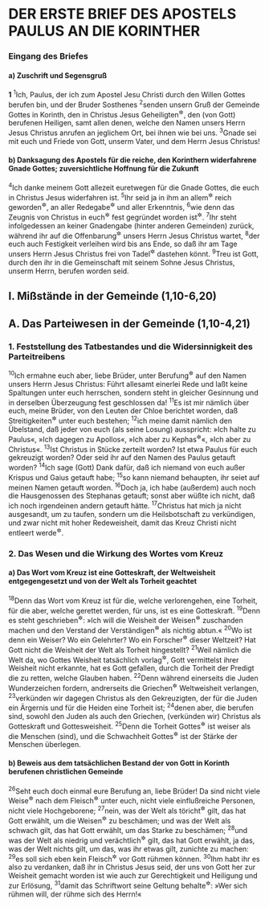 # DER ERSTE BRIEF DES APOSTELS PAULUS AN DIE KORINTHER

### Eingang des Briefes

#### a) Zuschrift und Segensgruß

__1__
<sup>1</sup>Ich, Paulus, der ich zum Apostel Jesu Christi durch den Willen Gottes berufen bin, und der Bruder Sosthenes
<sup>2</sup>senden unsern Gruß der Gemeinde Gottes in Korinth, den in Christus Jesus Geheiligten<sup title="oder: Geweihten = zu Gott Gehörigen">&#x2732;</sup>, den (von Gott) berufenen Heiligen, samt allen denen, welche den Namen unsers Herrn Jesus Christus anrufen an jeglichem Ort, bei ihnen wie bei uns.
<sup>3</sup>Gnade sei mit euch und Friede von Gott, unserm Vater, und dem Herrn Jesus Christus!

#### b) Danksagung des Apostels für die reiche, den Korinthern widerfahrene Gnade Gottes; zuversichtliche Hoffnung für die Zukunft

<sup>4</sup>Ich danke meinem Gott allezeit euretwegen für die Gnade Gottes, die euch in Christus Jesus widerfahren ist.
<sup>5</sup>Ihr seid ja in ihm an allem<sup title="oder: nach allen Seiten hin">&#x2732;</sup> reich geworden<sup title="oder: reich ausgestattet">&#x2732;</sup>, an aller Redegabe<sup title="oder: Lehre">&#x2732;</sup> und aller Erkenntnis,
<sup>6</sup>wie denn das Zeugnis von Christus in euch<sup title="oder: bei euch">&#x2732;</sup> fest gegründet worden ist<sup title="oder: festen Boden gewonnen hat">&#x2732;</sup>.
<sup>7</sup>Ihr steht infolgedessen an keiner Gnadengabe (hinter anderen Gemeinden) zurück, während ihr auf die Offenbarung<sup title="= Erscheinung">&#x2732;</sup> unsers Herrn Jesus Christus wartet,
<sup>8</sup>der euch auch Festigkeit verleihen wird bis ans Ende, so daß ihr am Tage unsers Herrn Jesus Christus frei von Tadel<sup title="oder: Anklage">&#x2732;</sup> dastehen könnt.
<sup>9</sup>Treu ist Gott, durch den ihr in die Gemeinschaft mit seinem Sohne Jesus Christus, unserm Herrn, berufen worden seid.

## I. Mißstände in der Gemeinde (1,10-6,20)

## A. Das Parteiwesen in der Gemeinde (1,10-4,21)

### 1. Feststellung des Tatbestandes und die Widersinnigkeit des Parteitreibens

<sup>10</sup>Ich ermahne euch aber, liebe Brüder, unter Berufung<sup title="oder: Hinweis">&#x2732;</sup> auf den Namen unsers Herrn Jesus Christus: Führt allesamt einerlei Rede und laßt keine Spaltungen unter euch herrschen, sondern steht in gleicher Gesinnung und in derselben Überzeugung fest geschlossen da!
<sup>11</sup>Es ist mir nämlich über euch, meine Brüder, von den Leuten der Chloe berichtet worden, daß Streitigkeiten<sup title="oder: Parteiungen">&#x2732;</sup> unter euch bestehen;
<sup>12</sup>ich meine damit nämlich den Übelstand, daß jeder von euch (als seine Losung) ausspricht: »Ich halte zu Paulus«, »Ich dagegen zu Apollos«, »Ich aber zu Kephas<sup title="= Petrus">&#x2732;</sup>«, »Ich aber zu Christus«.
<sup>13</sup>Ist Christus in Stücke zerteilt worden? Ist etwa Paulus für euch gekreuzigt worden? Oder seid ihr auf den Namen des Paulus getauft worden?
<sup>14</sup>Ich sage (Gott) Dank dafür, daß ich niemand von euch außer Krispus und Gaius getauft habe;
<sup>15</sup>so kann niemand behaupten, ihr seiet auf meinen Namen getauft worden.
<sup>16</sup>Doch ja, ich habe (außerdem) auch noch die Hausgenossen des Stephanas getauft; sonst aber wüßte ich nicht, daß ich noch irgendeinen andern getauft hätte.
<sup>17</sup>Christus hat mich ja nicht ausgesandt, um zu taufen, sondern um die Heilsbotschaft zu verkündigen, und zwar nicht mit hoher Redeweisheit, damit das Kreuz Christi nicht entleert werde<sup title="d.h. seiner Kraft oder Bedeutung verlustig gehe">&#x2732;</sup>.

### 2. Das Wesen und die Wirkung des Wortes vom Kreuz

#### a) Das Wort vom Kreuz ist eine Gotteskraft, der Weltweisheit entgegengesetzt und von der Welt als Torheit geachtet

<sup>18</sup>Denn das Wort vom Kreuz ist für die, welche verlorengehen, eine Torheit, für die aber, welche gerettet werden, für uns, ist es eine Gotteskraft.
<sup>19</sup>Denn es steht geschrieben<sup title="Jes 29,14">&#x2732;</sup>: »Ich will die Weisheit der Weisen<sup title="= die Gelehrsamkeit der Gelehrten">&#x2732;</sup> zuschanden machen und den Verstand der Verständigen<sup title="oder: die Klugheit der Klugen">&#x2732;</sup> als nichtig abtun.«
<sup>20</sup>Wo ist denn ein Weiser? Wo ein Gelehrter? Wo ein Forscher<sup title="oder: Wortstreiter">&#x2732;</sup> dieser Weltzeit? Hat Gott nicht die Weisheit der Welt als Torheit hingestellt?
<sup>21</sup>Weil nämlich die Welt da, wo Gottes Weisheit tatsächlich vorlag<sup title="oder: sich offenbarte">&#x2732;</sup>, Gott vermittelst ihrer Weisheit nicht erkannte, hat es Gott gefallen, durch die Torheit der Predigt die zu retten, welche Glauben haben.
<sup>22</sup>Denn während einerseits die Juden Wunderzeichen fordern, andrerseits die Griechen<sup title="vgl. Röm 1,16">&#x2732;</sup> Weltweisheit verlangen,
<sup>23</sup>verkünden wir dagegen Christus als den Gekreuzigten, der für die Juden ein Ärgernis und für die Heiden eine Torheit ist;
<sup>24</sup>denen aber, die berufen sind, sowohl den Juden als auch den Griechen, (verkünden wir) Christus als Gotteskraft und Gottesweisheit.
<sup>25</sup>Denn die Torheit Gottes<sup title="d.h. die von Gott kommt oder stammt">&#x2732;</sup> ist weiser als die Menschen (sind), und die Schwachheit Gottes<sup title="d.h. die Gott wirkt">&#x2732;</sup> ist der Stärke der Menschen überlegen.

#### b) Beweis aus dem tatsächlichen Bestand der von Gott in Korinth berufenen christlichen Gemeinde

<sup>26</sup>Seht euch doch einmal eure Berufung an, liebe Brüder! Da sind nicht viele Weise<sup title="= Gelehrte">&#x2732;</sup> nach dem Fleisch<sup title="d.h. im Sinn der Welt">&#x2732;</sup> unter euch, nicht viele einflußreiche Personen, nicht viele Hochgeborene;
<sup>27</sup>nein, was der Welt als töricht<sup title="= ungebildet">&#x2732;</sup> gilt, das hat Gott erwählt, um die Weisen<sup title="= Gelehrten">&#x2732;</sup> zu beschämen; und was der Welt als schwach gilt, das hat Gott erwählt, um das Starke zu beschämen;
<sup>28</sup>und was der Welt als niedrig und verächtlich<sup title="oder: bedeutungslos">&#x2732;</sup> gilt, das hat Gott erwählt, ja das, was der Welt nichts gilt, um das, was ihr etwas gilt, zunichte zu machen:
<sup>29</sup>es soll sich eben kein Fleisch<sup title="= Mensch">&#x2732;</sup> vor Gott rühmen können.
<sup>30</sup>Ihm habt ihr es also zu verdanken, daß ihr in Christus Jesus seid, der uns von Gott her zur Weisheit gemacht worden ist wie auch zur Gerechtigkeit und Heiligung und zur Erlösung,
<sup>31</sup>damit das Schriftwort seine Geltung behalte<sup title="Jer 9,23">&#x2732;</sup>: »Wer sich rühmen will, der rühme sich des Herrn!«